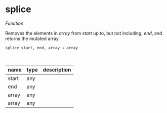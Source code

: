 # splice

_Function_

Removes the elements in _array_ from _start_ up to, but not including, _end_, and returns the mutated array.

<pre><code>splice start, end, array &rarr; array</code></pre>
<br>

| name | type | description |
|------|------|-------------|
|start|any||
|end|any||
|array|any||
|array|any||


